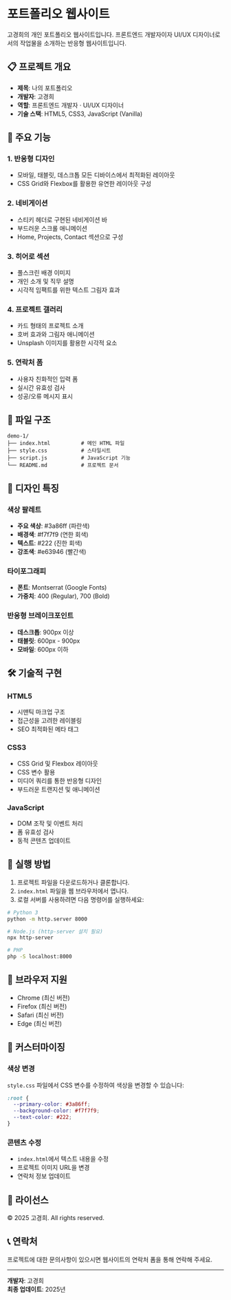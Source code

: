 # 포트폴리오 웹사이트

고경희의 개인 포트폴리오 웹사이트입니다. 프론트엔드 개발자이자 UI/UX 디자이너로서의 작업물을 소개하는 반응형 웹사이트입니다.

## 📋 프로젝트 개요

- **제목**: 나의 포트폴리오
- **개발자**: 고경희
- **역할**: 프론트엔드 개발자 · UI/UX 디자이너
- **기술 스택**: HTML5, CSS3, JavaScript (Vanilla)

## 🚀 주요 기능

### 1. 반응형 디자인
- 모바일, 태블릿, 데스크톱 모든 디바이스에서 최적화된 레이아웃
- CSS Grid와 Flexbox를 활용한 유연한 레이아웃 구성

### 2. 네비게이션
- 스티키 헤더로 구현된 네비게이션 바
- 부드러운 스크롤 애니메이션
- Home, Projects, Contact 섹션으로 구성

### 3. 히어로 섹션
- 풀스크린 배경 이미지
- 개인 소개 및 직무 설명
- 시각적 임팩트를 위한 텍스트 그림자 효과

### 4. 프로젝트 갤러리
- 카드 형태의 프로젝트 소개
- 호버 효과와 그림자 애니메이션
- Unsplash 이미지를 활용한 시각적 요소

### 5. 연락처 폼
- 사용자 친화적인 입력 폼
- 실시간 유효성 검사
- 성공/오류 메시지 표시

## 📁 파일 구조

```
demo-1/
├── index.html          # 메인 HTML 파일
├── style.css           # 스타일시트
├── script.js           # JavaScript 기능
└── README.md           # 프로젝트 문서
```

## 🎨 디자인 특징

### 색상 팔레트
- **주요 색상**: #3a86ff (파란색)
- **배경색**: #f7f7f9 (연한 회색)
- **텍스트**: #222 (진한 회색)
- **강조색**: #e63946 (빨간색)

### 타이포그래피
- **폰트**: Montserrat (Google Fonts)
- **가중치**: 400 (Regular), 700 (Bold)

### 반응형 브레이크포인트
- **데스크톱**: 900px 이상
- **태블릿**: 600px - 900px
- **모바일**: 600px 이하

## 🛠️ 기술적 구현

### HTML5
- 시맨틱 마크업 구조
- 접근성을 고려한 레이블링
- SEO 최적화된 메타 태그

### CSS3
- CSS Grid 및 Flexbox 레이아웃
- CSS 변수 활용
- 미디어 쿼리를 통한 반응형 디자인
- 부드러운 트랜지션 및 애니메이션

### JavaScript
- DOM 조작 및 이벤트 처리
- 폼 유효성 검사
- 동적 콘텐츠 업데이트

## 🚀 실행 방법

1. 프로젝트 파일을 다운로드하거나 클론합니다.
2. `index.html` 파일을 웹 브라우저에서 엽니다.
3. 로컬 서버를 사용하려면 다음 명령어를 실행하세요:

```bash
# Python 3
python -m http.server 8000

# Node.js (http-server 설치 필요)
npx http-server

# PHP
php -S localhost:8000
```

## 📱 브라우저 지원

- Chrome (최신 버전)
- Firefox (최신 버전)
- Safari (최신 버전)
- Edge (최신 버전)

## 🔧 커스터마이징

### 색상 변경
`style.css` 파일에서 CSS 변수를 수정하여 색상을 변경할 수 있습니다:

```css
:root {
  --primary-color: #3a86ff;
  --background-color: #f7f7f9;
  --text-color: #222;
}
```

### 콘텐츠 수정
- `index.html`에서 텍스트 내용을 수정
- 프로젝트 이미지 URL을 변경
- 연락처 정보 업데이트

## 📄 라이선스

© 2025 고경희. All rights reserved.

## 📞 연락처

프로젝트에 대한 문의사항이 있으시면 웹사이트의 연락처 폼을 통해 연락해 주세요.

---

**개발자**: 고경희  
**최종 업데이트**: 2025년 